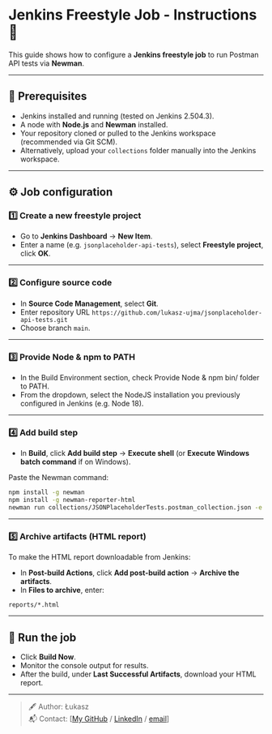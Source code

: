 
# Jenkins Freestyle Job - Instructions 🚀

This guide shows how to configure a **Jenkins freestyle job** to run Postman API tests via **Newman**.

---

## 📂 Prerequisites
- Jenkins installed and running (tested on Jenkins 2.504.3).
- A node with **Node.js** and **Newman** installed.
- Your repository cloned or pulled to the Jenkins workspace (recommended via Git SCM).
- Alternatively, upload your `collections` folder manually into the Jenkins workspace.

---

## ⚙️ Job configuration

### 1️⃣ Create a new freestyle project
- Go to **Jenkins Dashboard** → **New Item**.
- Enter a name (e.g. `jsonplaceholder-api-tests`), select **Freestyle project**, click **OK**.

---

### 2️⃣ Configure source code
- In **Source Code Management**, select **Git**.
- Enter repository URL `https://github.com/lukasz-ujma/jsonplaceholder-api-tests.git`
- Choose branch `main`.

---

### 3️⃣ Provide Node & npm to PATH
- In the Build Environment section, check Provide Node & npm bin/ folder to PATH.
- From the dropdown, select the NodeJS installation you previously configured in Jenkins (e.g. Node 18).

---

### 4️⃣ Add build step
- In **Build**, click **Add build step** → **Execute shell** (or **Execute Windows batch command** if on Windows).

Paste the Newman command:

```bash
npm install -g newman
npm install -g newman-reporter-html
newman run collections/JSONPlaceholderTests.postman_collection.json -e collections/JSONPlaceholderEnv.postman_environment.json -r cli,html --reporter-html-export reports/newman-report.html
```

---

### 5️⃣ Archive artifacts (HTML report)
To make the HTML report downloadable from Jenkins:

- In **Post-build Actions**, click **Add post-build action** → **Archive the artifacts**.
- In **Files to archive**, enter:
```
reports/*.html
```

---

## 🚀 Run the job
- Click **Build Now**.
- Monitor the console output for results.
- After the build, under **Last Successful Artifacts**, download your HTML report.

---

> 🖋 Author: Łukasz  
> 📬 Contact: [[My GitHub](https://github.com/lukasz-ujma) / [LinkedIn](https://www.linkedin.com/in/ujma-lukasz/) / [email](ujma.lukasz@gmail.com)]
